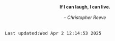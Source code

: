 
<div align="center"><b><span>If I can laugh, I can live.</span></b><br><br><i> - Christopher Reeve</i></div>
<br><br><kbd>Last updated:Wed Apr  2 12:14:53 2025</kbd>